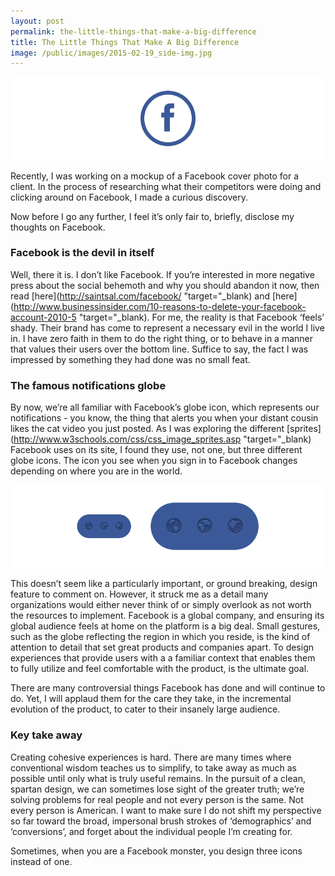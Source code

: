 ```yaml
---
layout: post
permalink: the-little-things-that-make-a-big-difference
title: The Little Things That Make A Big Difference
image: /public/images/2015-02-19_side-img.jpg
---
```


![facebook logo](/public/images/2015-02-19_f-icon.png)

Recently, I was working on a mockup of a Facebook cover photo for a client. In the process of researching what their competitors were doing and clicking around on Facebook, I made a curious discovery.

Now before I go any further, I feel it’s only fair to, briefly, disclose my thoughts on Facebook.

### Facebook is the devil in itself
Well, there it is. I don’t like Facebook. If you’re interested in more negative press about the social behemoth and why you should abandon it now, then read [here](http://saintsal.com/facebook/ "target="_blank) and [here](http://www.businessinsider.com/10-reasons-to-delete-your-facebook-account-2010-5 "target="_blank). For me, the reality is that Facebook ‘feels’ shady. Their brand has come to represent a necessary evil in the world I live in. I have zero faith in them to do the right thing, or to behave in a manner that values their users over the bottom line. Suffice to say, the fact I was impressed by something they had done was no small feat.

### The famous notifications globe
By now, we’re all familiar with Facebook’s globe icon, which represents our notifications - you know, the thing that alerts you when your distant cousin likes the cat video you just posted. As I was exploring the different [sprites](http://www.w3schools.com/css/css_image_sprites.asp "target="_blank) Facebook uses on its site, I found they use, not one, but three different globe icons. The icon you see when you sign in to Facebook changes depending on where you are in the world.

![facebook globes](/public/images/2015-02-19_globes.png)


This doesn’t seem like a particularly important, or ground breaking, design feature to comment on. However, it struck me as a detail many organizations would either never think of or simply overlook as not worth the resources to implement. Facebook is a global company, and ensuring its global audience feels at home on the platform is a big deal. Small gestures, such as the globe reflecting the region in which you reside, is the kind of attention to detail that set great products and companies apart. To design experiences that provide users with a a familiar context that enables them to fully utilize and feel comfortable with the product, is the ultimate goal.

There are many controversial things Facebook has done and will continue to do. Yet, I will applaud them for the care they take, in the incremental evolution of the product, to cater to their insanely large audience.


### Key take away
Creating cohesive experiences is hard. There are many times where conventional wisdom teaches us to simplify, to take away as much as possible until only what is truly useful remains. In the pursuit of a clean, spartan design, we can sometimes lose sight of the greater truth; we’re solving problems for real people and not every person is the same. Not every person is American. I want to make sure I do not shift my perspective so far toward the broad, impersonal brush strokes of ‘demographics’ and ‘conversions’, and forget about the individual people I’m creating for.

Sometimes, when you are a Facebook monster, you design three icons instead of one.
